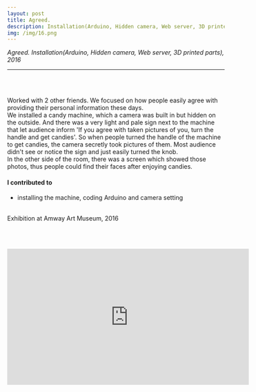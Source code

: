 ```yaml
---
layout: post
title: Agreed.
description: Installation(Arduino, Hidden camera, Web server, 3D printed parts)
img: /img/16.png
---
```


<i>Agreed. Installation(Arduino, Hidden camera, Web server, 3D printed parts), 2016</i>

***

<br/>
<div class="img_row">
	<img class="col one" src="{{ site.baseurl }}/img/12.jpg" alt="" title="parts"/>
	<img class="col one" src="{{ site.baseurl }}/img/1.jpg" alt="" title="poster image"/>
	<img class="col one" src="{{ site.baseurl }}/img/17.png" alt="" title="drilling"/>
</div>


Worked with 2 other friends. We focused on how people easily agree with providing their personal information these days. <br/>
We installed a candy machine, which a camera was built in but hidden on the outside. And there was a very light and pale sign next to the machine that let audience inform 'If you agree with taken pictures of you, turn the handle and get candies'. So when people turned the handle of the machine to get candies, the camera secretly took pictures of them. Most audience didn't see or notice the sign and just easily turned the knob.<br/>
In the other side of the room, there was a screen which showed those photos, thus people could find their faces after enjoying candies.
<br/>

#### I contributed to
<ul>
	<li>installing the machine, coding Arduino and camera setting</li>
</ul>


<div class="img_row">
	<img class="col two" src="{{ site.baseurl }}/img/14.jpg" alt="" title="captured images on screen"/>
	<img class="col one" src="{{ site.baseurl }}/img/11.jpg" alt="" title="candy machine within hidden camera"/>
</div>

<div class="img_row">
	<img class="col three" src="{{ site.baseurl }}/img/13.jpg" alt="" title="exhibition image"/>
</div>
<div class="col three caption">
	Exhibition at Amway Art Museum, 2016
</div>

<br/><br/>
<p align="middle">
<iframe width="560" height="315" src="https://www.youtube.com/embed/RivHmjZklTI" frameborder="0" allowfullscreen></iframe>
</p>

<br/><br/><br/>
